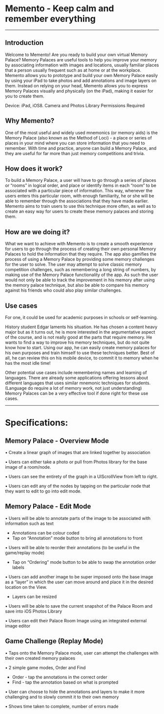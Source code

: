 # Memento - Keep calm and remember everything
------------------------
## Introduction 
Welcome to Memento! Are you ready to build your own virtual Memory Palace?
Memory Palaces are useful tools to help you improve your memory by associating information with images and locations, usually familiar places that a person usually frequent such as at home or at the workplace.
Memento allows you to prototype and build your own Memory Palace easily by using your iPad to take photos and add annotations and image layers on them.
Instead on relying on your head, Memento allows you to express Memory Palaces visually and physically (on the iPad), making it easier for you to create them.

Device: iPad, iOS8. 
Camera and Photos Library Permissions Required
## Why Memento?

One of the most useful and widely used mnemonics (or memory aids) is the Memory Palace (also known as the Method of Loci) - a place or series of places in your mind where you can store information that you need to remember. With time and practice, anyone can build a Memory Palace, and they are useful for far more than just memory competitions and trivia.

## How does it work?
To build a Memory Palace, a user will have to go through a series of places or “rooms” in logical order, and place or identify items in each “room” to be associated with a particular piece of information. This way, whenever the users enters this particular room, with enough familiarity, he or she will be able to remember through the associations that they have made earlier. Memento aims to train users to use this technique more often, as well as to create an easy way for users to create these memory palaces and storing them.

## How are we doing it?
What we want to achieve with Memento is to create a smooth experience for users to go through the process of creating their own personal Memory Palaces to hold the information that they require. The app also gamifies the process of using a Memory Palace by providing some memory challenges for the user to solve. The user may attempt to solve classic memory competition challenges, such as remembering a long string of numbers, by making use of the Memory Palace functionality of the app. As such the user would not only be able to track the improvement in his memory after using the memory palace technique, but also be able to compare his memory against his friends who could also play similar challenges. 
## Use cases
For one, it could be used for academic purposes in schools or self-learning.

History student Edgar laments his situation. He has chosen a content heavy major but as it turns out, he is more interested in the argumentative aspect of the course, and is not really good at the parts that require memory. He wants to find a way to improve his memory techniques, but do not quite know how to start. Using our app, he can easily create memory palaces for his own purposes and train himself to use these techniques better. Best of all, he can review this on his mobile device, to commit it to memory when he has the most idle time!

Other potential use cases include remembering names and learning of languages. There are already some applications offering lessons about different languages that uses similar mnemonic techniques for students. (Language do require a lot of memory work, not just understanding) Memory Palaces can be a very effective tool if done right for these use cases.

-----------
# Specifications:

## Memory Palace - Overview Mode
• Create a linear graph of images that are linked together by association

• Users can either take a photo or pull from Photos library for the base image of a room/node.

• Users can see the entirety of the graph in a UIScrollView from left to right.

• Users can edit any of the nodes by tapping on the particular node that they want to edit to go into edit mode.
## Memory Palace - Edit Mode
• Users will be able to annotate parts of the image to be associated with information such as text
- Annotations can be colour coded
- Tap on “Annotation” mode button to bring all annotations to front

• Users will be able to reorder their annotations (to be useful in the game/replay mode)
- Tap on “Ordering” mode button to be able to swap the annotation order labels

• Users can add another image to be super imposed onto the base image as a “layer” in which the user can move around and place it in the desired location on the View.
- Layers can be resized

• Users will be able to save the current snapshot of the Palace Room and save into iOS Photos Library

• Users can edit their Palace Room Image using an integrated external image editor

## Game Challenge (Replay Mode)
• Taps onto the Memory Palace mode, user can attempt the challenges with their own created memory palaces

• 2 simple game modes, Order and Find
- Order - tap the annotations in the correct order 
- Find - tap the annotation based on what is prompted

• User can choose to hide the annotations and layers to make it more challenging and to slowly commit it to their own memory

• Shows time taken to complete, number of errors made 
